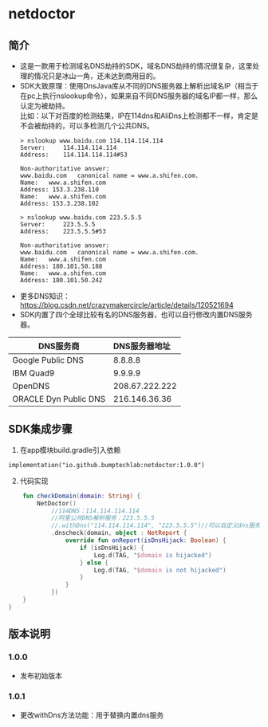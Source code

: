 # netdoctor

## 简介

- 这是一款用于检测域名DNS劫持的SDK，域名DNS劫持的情况很复杂，这里处理的情况只是冰山一角，还未达到商用目的。   
- SDK大致原理：使用DnsJava库从不同的DNS服务器上解析出域名IP（相当于在pc上执行nslookup命令），如果来自不同DNS服务器的域名IP都一样，那么认定为被劫持。   
比如：以下对百度的检测结果，IP在114dns和AliDns上检测都不一样，肯定是不会被劫持的，可以多检测几个公共DNS。
    ```shell
    > nslookup www.baidu.com 114.114.114.114
    Server:		114.114.114.114
    Address:	114.114.114.114#53
    
    Non-authoritative answer:
    www.baidu.com	canonical name = www.a.shifen.com.
    Name:	www.a.shifen.com
    Address: 153.3.238.110
    Name:	www.a.shifen.com
    Address: 153.3.238.102
    
    > nslookup www.baidu.com 223.5.5.5
    Server:		223.5.5.5
    Address:	223.5.5.5#53
    
    Non-authoritative answer:
    www.baidu.com	canonical name = www.a.shifen.com.
    Name:	www.a.shifen.com
    Address: 180.101.50.188
    Name:	www.a.shifen.com
    Address: 180.101.50.242
    ```
- 更多DNS知识：   
https://blog.csdn.net/crazymakercircle/article/details/120521694
- SDK内置了四个全球比较有名的DNS服务器，也可以自行修改内置DNS服务器。

| DNS服务商                | DNS服务器地址       |
|-----------------------|:---------------|
| Google Public DNS     | 8.8.8.8        |
| IBM Quad9             | 9.9.9.9        |
| OpenDNS               | 208.67.222.222 |
| ORACLE Dyn Public DNS | 216.146.36.36  |

## SDK集成步骤

1. 在app模块build.gradle引入依赖

```
implementation("io.github.bumptechlab:netdoctor:1.0.0")
```

2. 代码实现

``` kotlin
    fun checkDomain(domain: String) {
        NetDoctor()
            //114DNS：114.114.114.114
            //阿里公共DNS解析服务：223.5.5.5
            //.withDns("114.114.114.114", "223.5.5.5")//可以自定义dns服务器用于替换内置dns服务
            .dnscheck(domain, object : NetReport {
                override fun onReport(isDnsHijack: Boolean) {
                    if (isDnsHijack) {
                        Log.d(TAG, "$domain is hijacked")
                    } else {
                        Log.d(TAG, "$domain is not hijacked")
                    }
                }
            })
    }
}
```

## 版本说明

### 1.0.0

- 发布初始版本

### 1.0.1

- 更改withDns方法功能：用于替换内置dns服务

